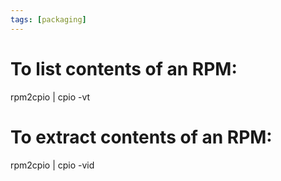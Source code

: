 ```yaml
---
tags: [packaging]
---
```


# To list contents of an RPM:

rpm2cpio <rpm-file> | cpio -vt

# To extract contents of an RPM:

rpm2cpio <rpm-file> | cpio -vid
